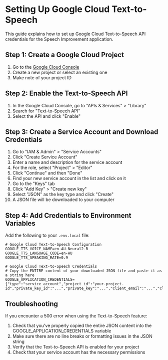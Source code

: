 # Setting Up Google Cloud Text-to-Speech

This guide explains how to set up Google Cloud Text-to-Speech API credentials for the Speech Improvement application.

## Step 1: Create a Google Cloud Project

1. Go to the [Google Cloud Console](https://console.cloud.google.com/)
2. Create a new project or select an existing one
3. Make note of your project ID

## Step 2: Enable the Text-to-Speech API

1. In the Google Cloud Console, go to "APIs & Services" > "Library"
2. Search for "Text-to-Speech API"
3. Select the API and click "Enable"

## Step 3: Create a Service Account and Download Credentials

1. Go to "IAM & Admin" > "Service Accounts"
2. Click "Create Service Account"
3. Enter a name and description for the service account
4. For the role, select "Project" > "Editor"
5. Click "Continue" and then "Done"
6. Find your new service account in the list and click on it
7. Go to the "Keys" tab
8. Click "Add Key" > "Create new key"
9. Select "JSON" as the key type and click "Create"
10. A JSON file will be downloaded to your computer

## Step 4: Add Credentials to Environment Variables

Add the following to your `.env.local` file:

```
# Google Cloud Text-to-Speech Configuration
GOOGLE_TTS_VOICE_NAME=en-AU-Neural2-B
GOOGLE_TTS_LANGUAGE_CODE=en-AU
GOOGLE_TTS_SPEAKING_RATE=0.9

# Google Cloud Text-to-Speech Credentials
# Copy the ENTIRE content of your downloaded JSON file and paste it as a string here
GOOGLE_APPLICATION_CREDENTIALS={"type":"service_account","project_id":"your-project-id","private_key_id":"...","private_key":"...","client_email":"...","client_id":"...","auth_uri":"...","token_uri":"...","auth_provider_x509_cert_url":"...","client_x509_cert_url":"...","universe_domain":"googleapis.com"}
```

## Troubleshooting

If you encounter a 500 error when using the Text-to-Speech feature:

1. Check that you've properly copied the entire JSON content into the GOOGLE_APPLICATION_CREDENTIALS variable
2. Make sure there are no line breaks or formatting issues in the JSON string
3. Verify that the Text-to-Speech API is enabled for your project
4. Check that your service account has the necessary permissions 